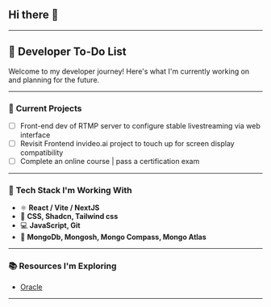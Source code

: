 ## Hi there 👋

---

## 📌 **Developer To-Do List**  
Welcome to my developer journey! Here's what I'm currently working on and planning for the future.

---

### 🚀 **Current Projects**  
- [ ] Front-end dev of RTMP server to configure stable livestreaming via web interface
- [ ] Revisit Frontend invideo.ai project to touch up for screen display compatibility
- [ ] Complete an online course | pass a certification exam
---

### 🔧 **Tech Stack I'm Working With**  
- ⚛️ **React / Vite / NextJS**  
- 🎨 **CSS, Shadcn, Tailwind css**  
- 💻 **JavaScript, Git**   
- 📂 **MongoDb, Mongosh, Mongo Compass, Mongo Atlas**  

---

### 📚 **Resources I'm Exploring**  
- [Oracle](https://Oracle.com/)  

---

<!--
**natbrunt/natbrunt** is a ✨ _special_ ✨ repository because its `README.md` (this file) appears on your GitHub profile.

Here are some ideas to get you started:

- 🔭 I’m currently working on ...
- 🌱 I’m currently learning ...
- 👯 I’m looking to collaborate on ...
- 🤔 I’m looking for help with ...
- 💬 Ask me about ...
- 📫 How to reach me: ...
- 😄 Pronouns: ...
- ⚡ Fun fact: ...
-->

